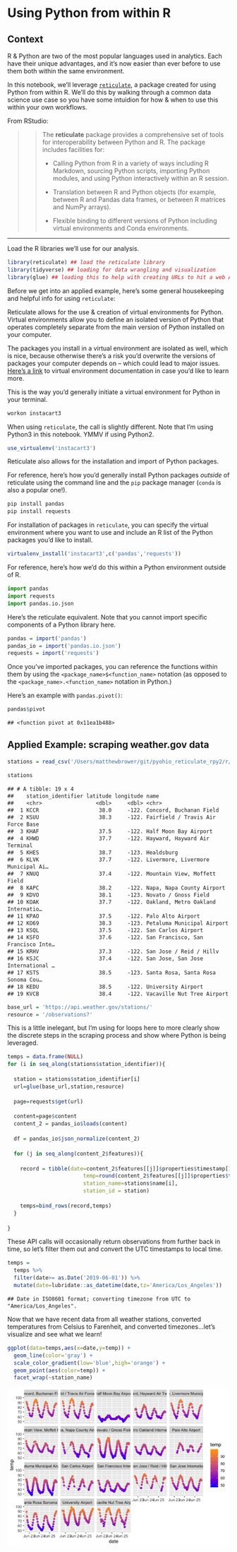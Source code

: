 Using Python from within R
================

## Context

R & Python are two of the most popular languages used in analytics. Each
have their unique advantages, and it’s now easier than ever before to
use them both within the same environment.

In this notebook, we’ll leverage
[`reticulate`](https://rstudio.github.io/reticulate/), a package created
for using Python from within R. We’ll do this by walking through a
common data science use case so you have some intuidion for how & when
to use this within your own workflows.

From RStudio:

> > The **reticulate** package provides a comprehensive set of tools for
> > interoperability between Python and R. The package includes
> > facilities for:
> > 
> >   - Calling Python from R in a variety of ways including R Markdown,
> >     sourcing Python scripts, importing Python modules, and using
> >     Python interactively within an R session.
> > 
> >   - Translation between R and Python objects (for example, between R
> >     and Pandas data frames, or between R matrices and NumPy arrays).
> > 
> >   - Flexible binding to different versions of Python including
> >     virtual environments and Conda environments.

-----

Load the R libraries we’ll use for our analysis.

``` r
library(reticulate) ## load the reticulate library
library(tidyverse) ## loading for data wrangling and visualization
library(glue) ## loading this to help with creating URLs to hit a web API
```

Before we get into an applied example, here’s some general housekeeping
and helpful info for using `reticulate`:

Reticulate allows for the use & creation of virtual environments for
Python. Virtual environments allow you to define an isolated version of
Python that operates completely separate from the main version of Python
installed on your computer.

The packages you install in a virtual environment are isolated as well,
which is nice, because otherwise there’s a risk you’d overwrite the
versions of packages your computer depends on – which could lead to
major issues. [Here’s a
link](https://docs.python.org/3/tutorial/venv.html) to virtual
environment documentation in case you’d like to learn more.

This is the way you’d generally initiate a virtual environment for
Python in your terminal.

``` bash
workon instacart3
```

When using `reticulate`, the call is slightly different. Note that I’m
using Python3 in this notebook. YMMV if using Python2.

``` r
use_virtualenv('instacart3')
```

Reticulate also allows for the installation and import of Python
packages.

For reference, here’s how you’d generally install Python packages
*outside* of reticulate using the command line and the `pip` package
manager (`conda` is also a popular one\!).

``` bash
pip install pandas
pip install requests
```

For installation of packages in `reticulate`, you can specify the
virtual environment where you want to use and include an R list of the
Python packages you’d like to install.

``` r
virtualenv_install('instacart3',c('pandas','requests'))
```

For reference, here’s how we’d do this within a Python environment
outside of R.

``` python
import pandas
import requests
import pandas.io.json
```

Here’s the reticulate equivalent. Note that you cannot import specific
components of a Python library here.

``` r
pandas = import('pandas')
pandas_io = import('pandas.io.json')
requests = import('requests')
```

Once you’ve imported packages, you can reference the functions within
them by using the `<package_name>$<function_name>` notation (as opposed
to the `<package_name>.<function_name>` notation in Python.)

Here’s an example with
`pandas.pivot()`:

``` r
pandas$pivot
```

    ## <function pivot at 0x11ea1b488>

## Applied Example: scraping weather.gov data

``` r
stations = read_csv('/Users/matthewbrower/git/pyohio_reticulate_rpy2/r/station_identifiers.csv')
```

``` r
stations
```

    ## # A tibble: 19 x 4
    ##    station_identifier latitude longitude name                              
    ##    <chr>                 <dbl>     <dbl> <chr>                             
    ##  1 KCCR                   38.0     -122. Concord, Buchanan Field           
    ##  2 KSUU                   38.3     -122. Fairfield / Travis Air Force Base 
    ##  3 KHAF                   37.5     -122. Half Moon Bay Airport             
    ##  4 KHWD                   37.7     -122. Hayward, Hayward Air Terminal     
    ##  5 KHES                   38.7     -123. Healdsburg                        
    ##  6 KLVK                   37.7     -122. Livermore, Livermore Municipal Ai…
    ##  7 KNUQ                   37.4     -122. Mountain View, Moffett Field      
    ##  8 KAPC                   38.2     -122. Napa, Napa County Airport         
    ##  9 KDVO                   38.1     -123. Novato / Gnoss Field              
    ## 10 KOAK                   37.7     -122. Oakland, Metro Oakland Internatio…
    ## 11 KPAO                   37.5     -122. Palo Alto Airport                 
    ## 12 KO69                   38.3     -123. Petaluma Municipal Airport        
    ## 13 KSQL                   37.5     -122. San Carlos Airport                
    ## 14 KSFO                   37.6     -122. San Francisco, San Francisco Inte…
    ## 15 KRHV                   37.3     -122. San Jose / Reid / Hillv           
    ## 16 KSJC                   37.4     -122. San Jose, San Jose International …
    ## 17 KSTS                   38.5     -123. Santa Rosa, Santa Rosa Sonoma Cou…
    ## 18 KEDU                   38.5     -122. University Airport                
    ## 19 KVCB                   38.4     -122. Vacaville Nut Tree Airport

``` r
base_url = 'https://api.weather.gov/stations/'
resource = '/observations?'
```

This is a little inelegant, but I’m using for loops here to more clearly
show the discrete steps in the scraping process and show where Python is
being leveraged.

``` r
temps = data.frame(NULL)
for (i in seq_along(stations$station_identifier)){

  station = stations$station_identifier[i]
  url=glue(base_url,station,resource)
  
  page=requests$get(url)
  
  content=page$content
  content_2 = pandas_io$loads(content)
  
  df = pandas_io$json_normalize(content_2)
  
  for (j in seq_along(content_2$features)){
    
    record = tibble(date=content_2$features[[j]]$properties$timestamp[1],
                        temp=round(content_2$features[[j]]$properties$temperature[1]$value*(9/5)+32,2),
                        station_name=stations$name[i],
                        station_id = station)
    
    temps=bind_rows(record,temps)
  }
  
}
```

These API calls will occasionally return observations from further back
in time, so let’s filter them out and convert the UTC timestamps to
local time.

``` r
temps = 
  temps %>% 
  filter(date>= as.Date('2019-06-01')) %>% 
  mutate(date=lubridate::as_datetime(date,tz='America/Los_Angeles'))
```

    ## Date in ISO8601 format; converting timezone from UTC to "America/Los_Angeles".

Now that we have recent data from all weather stations, converted
temperatures from Celsius to Farenheit, and converted timezones…let’s
visualize and see what we learn\!

``` r
ggplot(data=temps,aes(x=date,y=temp)) + 
  geom_line(color='gray') + 
  scale_color_gradient(low='blue',high='orange') +
  geom_point(aes(color=temp)) + 
  facet_wrap(~station_name)
```

![](using_reticulate_for_web_scraping_files/figure-gfm/unnamed-chunk-14-1.png)<!-- -->
